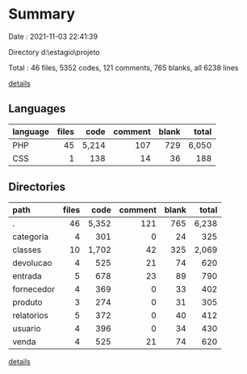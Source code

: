 # Summary

Date : 2021-11-03 22:41:39

Directory d:\estagio\projeto

Total : 46 files,  5352 codes, 121 comments, 765 blanks, all 6238 lines

[details](details.md)

## Languages
| language | files | code | comment | blank | total |
| :--- | ---: | ---: | ---: | ---: | ---: |
| PHP | 45 | 5,214 | 107 | 729 | 6,050 |
| CSS | 1 | 138 | 14 | 36 | 188 |

## Directories
| path | files | code | comment | blank | total |
| :--- | ---: | ---: | ---: | ---: | ---: |
| . | 46 | 5,352 | 121 | 765 | 6,238 |
| categoria | 4 | 301 | 0 | 24 | 325 |
| classes | 10 | 1,702 | 42 | 325 | 2,069 |
| devolucao | 4 | 525 | 21 | 74 | 620 |
| entrada | 5 | 678 | 23 | 89 | 790 |
| fornecedor | 4 | 369 | 0 | 33 | 402 |
| produto | 3 | 274 | 0 | 31 | 305 |
| relatorios | 5 | 372 | 0 | 40 | 412 |
| usuario | 4 | 396 | 0 | 34 | 430 |
| venda | 4 | 525 | 21 | 74 | 620 |

[details](details.md)